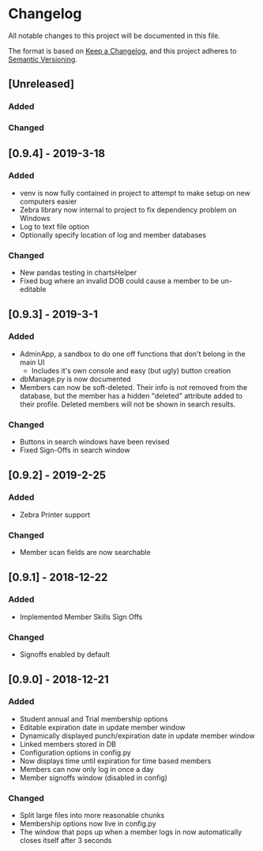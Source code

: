 # Changelog
All notable changes to this project will be documented in this file.

The format is based on [Keep a Changelog](https://keepachangelog.com/en/1.0.0/),
and this project adheres to [Semantic Versioning](https://semver.org/spec/v2.0.0.html).

## [Unreleased]
### Added
### Changed


## [0.9.4] - 2019-3-18
### Added
- venv is now fully contained in project to attempt to make setup on new computers easier
- Zebra library now internal to project to fix dependency problem on Windows
- Log to text file option
- Optionally specify location of log and member databases
### Changed
- New pandas testing in chartsHelper
- Fixed bug where an invalid DOB could cause a member to be un-editable

## [0.9.3] - 2019-3-1
### Added
- AdminApp, a sandbox to do one off functions that don't belong in the main UI
    - Includes it's own console and easy (but ugly) button creation
- dbManage.py is now documented
- Members can now be soft-deleted. Their info is not removed from the database, but the member has a hidden "deleted" attribute added to their profile. Deleted members will not be shown in search results.
### Changed
- Buttons in search windows have been revised
- Fixed Sign-Offs in search window

## [0.9.2] - 2019-2-25

### Added

- Zebra Printer support

### Changed

- Member scan fields are now searchable

## [0.9.1] - 2018-12-22
### Added
- Implemented Member Skills Sign Offs 
### Changed
- Signoffs enabled by default

## [0.9.0] - 2018-12-21
### Added
- Student annual and Trial membership options
- Editable expiration date in update member window
- Dynamically displayed punch/expiration date in update member window 
- Linked members stored in DB
- Configuration options in config.py
- Now displays time until expiration for time based members
- Members can now only log in once a day
- Member signoffs window (disabled in config)

### Changed
- Split large files into more reasonable chunks
- Membership options now live in config.py
- The window that pops up when a member logs in now automatically closes itself after 3 seconds